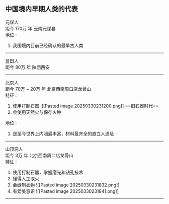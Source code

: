 ## 中国境内早期人类的代表

元谋人 \
距今 170万 年 云南元谋县\
地位 :
1. 我国境内目前已经确认的最早古人类

---

蓝田人 \
距今 80万 年 陕西西安

---

北京人 \
距今 70万 ~ 20万 年 北京西南周口店龙骨山 \
特征 :
1. 使用打制石器 ![[Pasted image 20250330231200.png]] ==旧石器时代==
2. 会使用天然火与保存火种

地位 :
1. 是至今世界上内涵最丰富，材料最齐全的直立人遗址

---
山顶洞人 \
距今 3万 年 北京西南周口店龙骨山 \
特征 :
1. 使用打制石器，掌握磨光和钻孔技术
2. 懂得人工取火
3. 会缝制衣物 ![[Pasted image 20250330231832.png]]
4. 有爱美意识 ![[Pasted image 20250330231841.png]]

---
